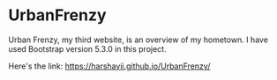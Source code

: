 # UrbanFrenzy
Urban Frenzy, my third website, is an overview of my hometown. I have used Bootstrap version 5.3.0 in this project.

Here's the link: https://harshavii.github.io/UrbanFrenzy/
